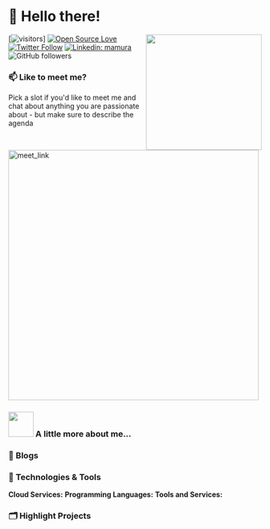 # 👋 Hello there!
<img align='right' src="https://media.giphy.com/media/M9gbBd9nbDrOTu1Mqx/giphy.gif" width="230"></img>

[![visitors](https://visitor-badge.laobi.icu/badge?page_id=mamura.mamura)]
[![Open Source Love](https://badges.frapsoft.com/os/v1/open-source.svg?v=102)](https://github.com/ellerbrock/open-source-badge/)
[![Twitter Follow](https://img.shields.io/badge/X-000000?style=for-the-badge&logo=x&logoColor=white)](https://twitter.com/intent/follow?screen_name=mamura)
[![Linkedin: mamura](https://img.shields.io/badge/LinkedIn-0077B5?style=for-the-badge&logo=linkedin&logoColor=white)](https://www.linkedin.com/in/marciomota-mamura/)
![GitHub followers](https://img.shields.io/github/followers/mamura?label=Follow&style=social)

### 📫 Like to meet me?

Pick a slot if you'd like to meet me and chat about anything you are passionate about - but make sure to describe the agenda

<a href="https://calendly.com/marcio-mota/30min" target="_blank"><img width="498" alt="meet_link" src="https://user-images.githubusercontent.com/15426564/144297439-f530f383-e73e-41e0-9914-a9b7d3f432e5.png"></a>

### <img src="https://media.giphy.com/media/VgCDAzcKvsR6OM0uWg/giphy.gif" width="50"> A little more about me...  

### 📝 Blogs

### 🔧 Technologies & Tools
**Cloud Services:**
**Programming Languages:**
**Tools and Services:**

### 🗂️ Highlight Projects

